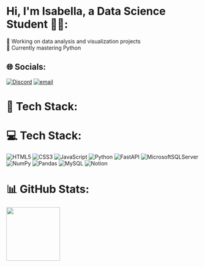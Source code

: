 # Hi, I'm Isabella, a Data Science Student 👋🏻​:
🔭 Working on data analysis and visualization projects<br>🌱 Currently mastering Python<br> 

## 🌐 Socials:
[![Discord](https://img.shields.io/badge/Discord-%237289DA.svg?logo=discord&logoColor=white)](https://discord.gg/lsaa_) [![email](https://img.shields.io/badge/Email-D14836?logo=gmail&logoColor=white)](mailto:isabellapereira0709@gmail.com) 

# 🥞 Tech Stack:

# 💻 Tech Stack:
![HTML5](https://img.shields.io/badge/html5-%23E34F26.svg?style=for-the-badge&logo=html5&logoColor=white) ![CSS3](https://img.shields.io/badge/css3-%231572B6.svg?style=for-the-badge&logo=css3&logoColor=white) ![JavaScript](https://img.shields.io/badge/javascript-%23323330.svg?style=for-the-badge&logo=javascript&logoColor=%23F7DF1E) ![Python](https://img.shields.io/badge/python-3670A0?style=for-the-badge&logo=python&logoColor=ffdd54) ![FastAPI](https://img.shields.io/badge/FastAPI-005571?style=for-the-badge&logo=fastapi) ![MicrosoftSQLServer](https://img.shields.io/badge/Microsoft%20SQL%20Server-CC2927?style=for-the-badge&logo=microsoft%20sql%20server&logoColor=white) ![NumPy](https://img.shields.io/badge/numpy-%23013243.svg?style=for-the-badge&logo=numpy&logoColor=white) ![Pandas](https://img.shields.io/badge/pandas-%23150458.svg?style=for-the-badge&logo=pandas&logoColor=white) ![MySQL](https://img.shields.io/badge/mysql-4479A1.svg?style=for-the-badge&logo=mysql&logoColor=white) ![Notion](https://img.shields.io/badge/Notion-%23000000.svg?style=for-the-badge&logo=notion&logoColor=white)

# 📊 GitHub Stats:
 <div>
   <a href="https://github.com/Edmon-Nascimento">
   <img height="140cm" src="https://github-readme-stats.vercel.app/api/top-langs/?username=isabella-psm&theme=dracula&hide_border=false&include_all_commits=false&count_private=false&layout=compact"/>
</div>
     
<!-- Proudly created with GPRM ( https://gprm.itsvg.in ) -->

